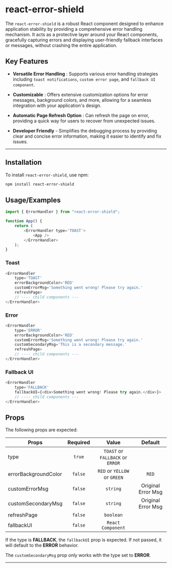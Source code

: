 # react-error-shield

The `react-error-shield` is a robust React component designed to enhance application stability by providing a comprehensive error handling mechanism. It acts as a protective layer around your React components, gracefully capturing errors and displaying user-friendly fallback interfaces or messages, without crashing the entire application.

## Key Features

-   **Versatile Error Handling** : Supports various error handling strategies including `toast notifications`, `custom error page`, and `fallback UI component`.

-   **Customizable** : Offers extensive customization options for error messages, background colors, and more, allowing for a seamless integration with your application's design.

-   **Automatic Page Refresh Option** : Can refresh the page on error, providing a quick way for users to recover from unexpected issues.

-   **Developer Friendly** - Simplifies the debugging process by providing clear and concise error information, making it easier to identify and fix issues.

---

## Installation

To install `react-error-shield`, use npm:

```bash
npm install react-error-shield
```

## Usage/Examples

```javascript
import { ErrorHandler } from "react-error-shield";

function App() {
    return (
        <ErrorHandler type='TOAST'>
            <App />
        </ErrorHandler>
    );
}
```

### Toast

```javascript
<ErrorHandler
    type='TOAST'
    errorBackgroundColor='RED'
    customErrorMsg='Something went wrong! Please try again.'
    refreshPage>
    // ---- child components ---
</ErrorHandler>
```

### Error

```javascript
<ErrorHandler
    type='ERROR'
    errorBackgroundColor='RED'
    customErrorMsg='Something went wrong! Please try again.'
    customSecondaryMsg='This is a secondary message.'
    refreshPage>
    // ---- child components ---
</ErrorHandler>
```

### Fallback UI

```javascript
<ErrorHandler
    type='FALLBACK'
    fallbackUI={<div>Something went wrong! Please try again.</div>}>
    // ---- child components ---
</ErrorHandler>
```

## Props

The following props are expected:

| Props                | Required |              Value               |      Default       |
| -------------------- | :------: | :------------------------------: | :----------------: |
| type                 |  `true`  | `TOAST` or `FALLBACK` or `ERROR` |                    |
| errorBackgroundColor | `false`  |   `RED` or `YELLOW` or `GREEN`   |       `RED`        |
| customErrorMsg       | `false`  |             `string`             | Original Error Msg |
| customSecondaryMsg   | `false`  |             `string`             | Original Error Msg |
| refreshPage          | `false`  |            `boolean`             |                    |
| fallbackUI           | `false`  |        `React Component`         |                    |

If the type is **FALLBACK**, the `fallbackUI` prop is expected. If not passed, it will default to the **ERROR** behavior.

The `customSecondaryMsg` prop only works with the type set to **ERROR**.

---
